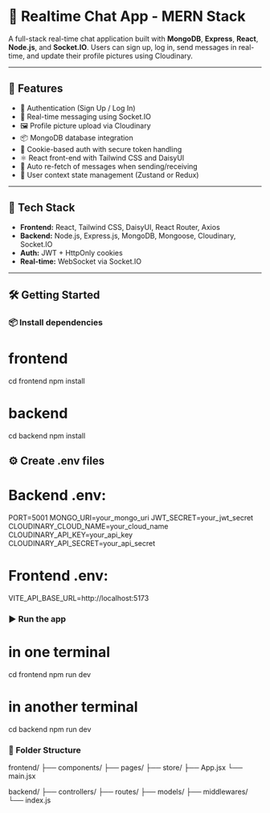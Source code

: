 # 💬 Realtime Chat App - MERN Stack

A full-stack real-time chat application built with **MongoDB**, **Express**, **React**, **Node.js**, and **Socket.IO**. Users can sign up, log in, send messages in real-time, and update their profile pictures using Cloudinary.

---

## 🚀 Features

- 🔐 Authentication (Sign Up / Log In)
- 💬 Real-time messaging using Socket.IO
- 🖼️ Profile picture upload via Cloudinary
- 📦 MongoDB database integration
- 🍪 Cookie-based auth with secure token handling
- ⚛️ React front-end with Tailwind CSS and DaisyUI
- 🔄 Auto re-fetch of messages when sending/receiving
- 🧠 User context state management (Zustand or Redux)

---

## 📁 Tech Stack

- **Frontend:** React, Tailwind CSS, DaisyUI, React Router, Axios
- **Backend:** Node.js, Express.js, MongoDB, Mongoose, Cloudinary, Socket.IO
- **Auth:** JWT + HttpOnly cookies
- **Real-time:** WebSocket via Socket.IO

---

## 🛠️ Getting Started

### 📦 Install dependencies

# frontend
cd frontend
npm install

# backend
cd backend
npm install



## ⚙️ Create .env files
# Backend .env:
PORT=5001
MONGO_URI=your_mongo_uri
JWT_SECRET=your_jwt_secret
CLOUDINARY_CLOUD_NAME=your_cloud_name
CLOUDINARY_API_KEY=your_api_key
CLOUDINARY_API_SECRET=your_api_secret

# Frontend .env:
VITE_API_BASE_URL=http://localhost:5173

### ▶️ Run the app
# in one terminal
cd frontend
npm run dev

# in another terminal
cd backend
npm run dev

### 📂 Folder Structure
frontend/
  ├── components/
  ├── pages/
  ├── store/
  ├── App.jsx
  └── main.jsx

backend/
  ├── controllers/
  ├── routes/
  ├── models/
  ├── middlewares/
  └── index.js
